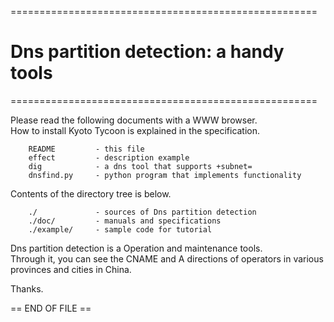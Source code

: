 
 =====================================================<br>
 # Dns partition detection: a handy tools
 =====================================================<br>

Please read the following documents with a WWW browser.	 <br> 
How to install Kyoto Tycoon is explained in the specification.<br>

		README         - this file
		effect         - description example
		dig            - a dns tool that supports +subnet=
		dnsfind.py     - python program that implements functionality 

Contents of the directory tree is below.<br>

		./             - sources of Dns partition detection
		./doc/         - manuals and specifications
		./example/     - sample code for tutorial


Dns partition detection is a Operation and maintenance tools.<br>
Through it, you can see the CNAME and A directions of operators in various provinces and cities in China.<br>

Thanks.

== END OF FILE ==
